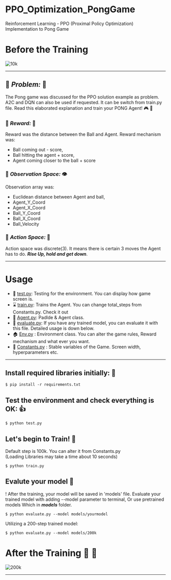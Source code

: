 # PPO_Optimization_PongGame
Reinforcement Learning - PPO (Proximal Policy Optimization) Implementation to Pong Game 



# Before the Training
![10k](https://github.com/RsGoksel/Train-PPO-Agent_PongGame/assets/80707238/efd096bc-f058-4e60-98b9-d71894aaedd6)
________________________________________________________________________________________________________________

## 🌟 _**Problem:**_ 🌟 
The Pong game was discussed for the PPO solution example as problem. A2C and DQN can also be used if requested. It can be switch from train.py file. 
Read this elaborated explanation and train your PONG Agent! 🎮 🥳

### 💯 _**Reward:**_ 💯
 Reward was the distance between the Ball and Agent. Reward mechanism was:
* Ball coming out - score, 
* Ball hitting the agent + score, 
* Agent coming closer to the ball + score

### 🔭 _**Observation Space:**_  👁️  
Observation array was:
* Euclidean distance between Agent and ball,
* Agent_Y_Coord
* Agent_X_Coord
* Ball_Y_Coord
* Ball_X_Coord
* Ball_Velocity
  
### 💨 _**Action Space:**_ 💨 
Action space was discrete(3). It means there is certain 3 moves the Agent has to do. *__Rise Up, hold and get down__*.
________________________________________________________________________________________________________________

# Usage

* 🎲 [test.py](https://github.com/RsGoksel/Train-PPO-Agent_PongGame/blob/main/test.py): Testing for the environment. You can display how game screen is.
* ⌛ [train.py](https://github.com/RsGoksel/Train-PPO-Agent_PongGame/blob/main/train.py): Trains the Agent. You can change total_steps from Constants.py. Check it out
* 🤖 [Agent.py](https://github.com/RsGoksel/Train-PPO-Agent_PongGame/blob/main/Agent.py): Padlde & Agent class.
* 🦾 [evaluate.py](https://github.com/RsGoksel/Train-PPO-Agent_PongGame/blob/main/evaluate.py): If you have any trained model, you can evaluate it with this file. Detailed usage is down below. 
* 🏠 [Env.py](https://github.com/RsGoksel/Train-PPO-Agent_PongGame/blob/main/Env.py)       :  Environment class. You can alter the game rules, Reward mechanism and what ever you want.
* 🔧 [Constants.py](https://github.com/RsGoksel/Train-PPO-Agent_PongGame/blob/main/Constants.py) : Stable variables of the Game. Screen width, hyperparameters etc. 
________________________________________________________________________________________________________________


## Install required libraries initially: 📎
``` 
$ pip install -r requirements.txt
```

## Test the environment and check everything is OK: 👍
``` 
$ python test.py
```

## Let's begin to Train!  🐎
Default step is 100k. You can alter it from Constants.py  
(Loading Libraries may take a time about 10 seconds)
``` 
$ python train.py
```

## Evalute your model 💯
! After the training, your model will be saved in 'models' file. 
Evaluate your trained model with adding --model parameter to terminal,
Or use pretrained models Which in __*models*__ folder. 
``` 
$ python evaluate.py --model models/yourmodel
```
Utilizing a 200-step trained model:
``` 
$ python evaluate.py --model models/200k
```


# After the Training 🥳 🦾
![200k](https://github.com/RsGoksel/Train-PPO-Agent_PongGame/assets/80707238/a4ee5f2f-bceb-433d-a6e7-003a5d6cd83f)
________________________________________________________________________________________________________________
